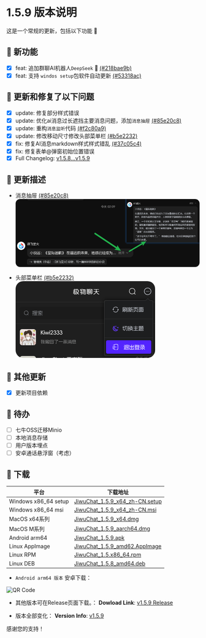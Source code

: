 # 1.5.9 版本说明

这是一个常规的更新，包括以下功能 🧪

## 🔮 新功能

- [x] feat: 追加群聊AI机器人`DeepSeek` 🥶 [(#218bae9b)](https://github.com/KiWi233333/JiwuChat/commit/218bae9bc910785e7ed2428ee698484ba0a71de0)
- [x] feat: 支持 `windos setup`包软件自动更新 [(#53318ac)](https://github.com/KiWi233333/JiwuChat/commit/53318ac4b773a39a6ff65fdee8c5b01028cec561)

## 🔨 更新和修复了以下问题

- [x] update: 修复部分样式错误
- [x] update: 优化ai消息过长遮挡主要消息问题，添加`消息抽屉` [(#85e20c8)](https://github.com/KiWi233333/JiwuChat/commit/85e20c8dcc7f89f4ed4de7b44b36636427b9db83)
- [x] update: 重构`消息监听`代码 [(#f2c80a9)](https://github.com/KiWi233333/JiwuChat/commit/f2c80a9)
- [x] update: 修改移动尺寸修改头部菜单栏 [(#b5e2232)](https://github.com/KiWi233333/JiwuChat/commit/b5e22326f784a1ef87df387263b4a11e29f72ad0)
- [x] fix: 修复AI消息markdown样式样式错乱 [(#37c05c4)](https://github.com/KiWi233333/JiwuChat/commit/37c05c4da675a94be24310811a58676f87669e80)
- [x] fix: 修复表单@弹窗初始位置错误
- [x] Full Changelog: [v1.5.8...v1.5.9](https://github.com/KiWi233333/JiwuChat/compare/v1.5.8...v1.5.9)

## 🤯 更新描述

- 消息抽屉  [(#85e20c8)](https://github.com/KiWi233333/JiwuChat/commit/85e20c8dcc7f89f4ed4de7b44b36636427b9db83)
![消息抽屉](.github/releasemd/assets/v1.5.9/image.png)

- 头部菜单栏 [(#b5e2232)](https://github.com/KiWi233333/JiwuChat/commit/b5e22326f784a1ef87df387263b4a11e29f72ad0)
![头部菜单栏](.github/releasemd/assets/v1.5.9/image-1.png)

## 🧿 其他更新

- [x] 更新项目依赖

## 📌 待办

- [ ] 七牛OSS迁移Minio
- [ ] 本地消息存储
- [ ] 用户版本埋点
- [ ] 安卓通话悬浮窗（考虑）

## 🧪 下载

| 平台 | 下载地址 |
| --- | --- |
| Windows x86_64 setup | [JiwuChat_1.5.9_x64_zh-CN.setup](https://github.com/KiWi233333/JiwuChat/releases/download/v1.5.9/JiwuChat_1.5.9_x64-setup.exe) |
| Windows x86_64 msi | [JiwuChat_1.5.9_x64_zh-CN.msi](https://github.com/KiWi233333/JiwuChat/releases/download/v1.5.9/JiwuChat_1.5.9_x64_zh-CN.msi) |
| MacOS x64系列 | [JiwuChat_1.5.9_x64.dmg](https://github.com/KiWi233333/JiwuChat/releases/download/v1.5.9/JiwuChat_1.5.9_x64.dmg) |
| MacOS M系列 | [JiwuChat_1.5.9_aarch64.dmg](https://github.com/KiWi233333/JiwuChat/releases/download/v1.5.9/JiwuChat_1.5.9_aarch64.dmg) |
| Android arm64 | [JiwuChat_1.5.9.apk](https://github.com/KiWi233333/JiwuChat/releases/download/v1.5.9/JiwuChat_1.5.9.apk) |
| Linux AppImage | [JiwuChat_1.5.9_amd62.AppImage](https://github.com/KiWi233333/JiwuChat/releases/download/v1.5.9/JiwuChat_1.5.9_amd64.AppImage) |
| Linux RPM | [JiwuChat_1.5.x86_64.rpm](https://github.com/KiWi233333/JiwuChat/releases/download/v1.5.9/JiwuChat-1.5.9-1.x86_64.rpm) |
| Linux DEB | [JiwuChat_1.5.8_amd64.deb](https://github.com/KiWi233333/JiwuChat/releases/download/v1.5.9/JiwuChat_1.5.9_amd64.deb) |

- `Android arm64 版本`  安卓下载：

![QR Code](https://api.jiwu.kiwi2333.top/res/qrcode/stream?content=/releases/download/v1.5.9/JiwuChat_1.5.9.apk&w=200&h=200)

- 其他版本可在Release页面下载。：
**Dowload Link**: [v1.5.9 Release](https://github.com/KiWi233333/JiwuChat/releases/tag/v1.5.9)

- 版本全部变化：
**Version Info**: [v1.5.9](https://github.com/KiWi233333/JiwuChat/blob/main/.github/releasemd/v1.5.9.md)

感谢您的支持！
